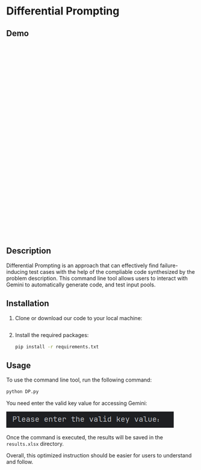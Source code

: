 # Differential Prompting

## Demo

<iframe width="896" height="504" src="" title="YouTube video player" frameborder="0" allow="accelerometer; autoplay; clipboard-write; encrypted-media; gyroscope; picture-in-picture; web-share" allowfullscreen></iframe>

## Description

Differential Prompting is an approach that can effectively find failure-inducing test cases with the help of the compliable code synthesized by the problem description. This command line tool allows users to interact with Gemini to automatically generate code, and test input pools.

## Installation

1. Clone or download our code to your local machine:

   ```bash
   
   ```

2. Install the required packages:

   ```bash
   pip install -r requirements.txt
   ```

## Usage

To use the command line tool, run the following command:

```bash
python DP.py
```

You need enter the valid key value for accessing Gemini:

![img.png](img.png)


Once the command is executed, the results will be saved in the `results.xlsx` directory.

Overall, this optimized instruction should be easier for users to understand and follow.
